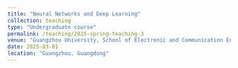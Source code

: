 ```yaml
---
title: "Neural Networks and Deep Learning"
collection: teaching
type: "Undergraduate course"
permalink: /teaching/2025-spring-teaching-3
venue: "Guangzhou University, School of Electronic and Communication Engineering"
date: 2025-03-01
location: "Guangzhou, Guangdong"
---
```


